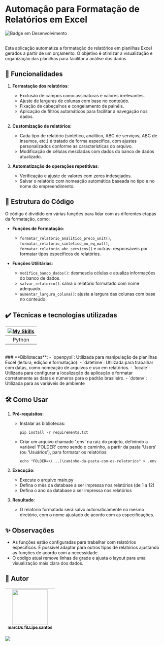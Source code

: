 # Automação para Formatação de Relatórios em Excel
![Badge em Desenvolvimento](http://img.shields.io/static/v1?label=STATUS&message=EM%20DESENVOLVIMENTO&color=GREEN&style=for-the-badge)  

<br />
Esta aplicação automatiza a formatação de relatórios em planilhas Excel gerados a partir de um orçamento. O objetivo é otimizar a visualização e organização das planilhas para facilitar a análise dos dados.

## :hammer: Funcionalidades

1. **Formatação dos relatórios**:
   - Exclusão de campos como assinaturas e valores irrelevantes.
   - Ajuste de larguras de colunas com base no conteúdo.
   - Fixação de cabeçalhos e congelamento de painéis.
   - Aplicação de filtros automáticos para facilitar a navegação nos dados.
   
2. **Customização de relatórios**:
   - Cada tipo de relatório (sintético, analítico, ABC de serviços, ABC de insumos, etc.) é tratado de forma específica, com ajustes personalizados conforme as características do arquivo.
   - Modificação de células mescladas com dados do banco de dados atualizado.

3. **Automatização de operações repetitivas**:
   - Verificação e ajuste de valores com zeros indesejados.
   - Salvar o relatório com nomeação automática baseada no tipo e no nome do empreendimento.

## :page_facing_up: Estrutura do Código

O código é dividido em várias funções para lidar com as diferentes etapas da formatação, como:

- **Funções de Formatação**:
  - `formatar_relatorio_analitico_preco_unit()`, `formatar_relatorio_sintetico_mo_eq_mat()`, `formatar_relatorio_abc_servicos()` e outras: responsáveis por formatar tipos específicos de relatórios.
  
- **Funções Utilitárias**:
  - `modifica_banco_dados()`: desmescla células e atualiza informações do banco de dados.
  - `salvar_relatorio()`: salva o relatório formatado com nome adequado.
  - `aumentar_largura_coluna()`: ajusta a largura das colunas com base no conteúdo.

## ✔️ Técnicas e tecnologias utilizadas

| [![My Skills](https://skillicons.dev/icons?i=py)]() |  
|                          :---:                      |
| Python                                              |  

<br />
### **Bibliotecas**:
  - `openpyxl`: Utilizada para manipulação de planilhas Excel (leitura, edição e formatação).
  - `datetime`: Utilizada para trabalhar com datas, como nomeação de arquivos e uso em relatórios.
  - `locale`: Utilizada para configurar a localização da aplicação e formatar corretamente as datas e números para o padrão brasileiro.
  - `dotenv`: Utilizada para as variáveis de ambiente

## 🛠️ Como Usar

1. **Pré-requisitos**:
   - Instalar as bibliotecas: 
     ```
     pip install -r requirements.txt
     ```
   - Criar um arquivo chamado '.env' na raiz do projeto, definindo a variável 'FOLDER' como sendo o caminho, a partir da pasta 'Users' (ou 'Usuários'), para formatar os relatórios
     ```
     echo "FOLDER=\(...)\caminho-da-pasta-com-os-relatorios" > .env
     ```
   
2. **Execução**:
   - Execute o arquivo main.py
   - Defina o mês da database a ser impressa nos relatórios (de 1 a 12)
   - Defina o ano da database a ser impressa nos relatórios

3. **Resultado**:
   - O relatório formatado será salvo automaticamente no mesmo diretório, com o nome ajustado de acordo com as especificações.

## ✨ Observações

- As funções estão configuradas para trabalhar com relatórios específicos. É possível adaptar para outros tipos de relatórios ajustando as funções de acordo com a necessidade.
- O código atual remove linhas de grade e ajusta o layout para uma visualização mais clara dos dados. 

## 🚶 Autor

| [<img loading="lazy" src="https://github.com/marcus88santos.png?size=115" width=115><br><sub>marcUs fiLLipe santos</sub>](https://github.com/marcus88santos) |
| :---: |

<div>
<a href="https://www.linkedin.com/in/marcus88santos" target="_blank"><img loading="lazy" src="https://img.shields.io/badge/-LinkedIn-%230077B5?style=for-the-badge&logo=linkedin&logoColor=white" target="_blank"></a>   
</div>